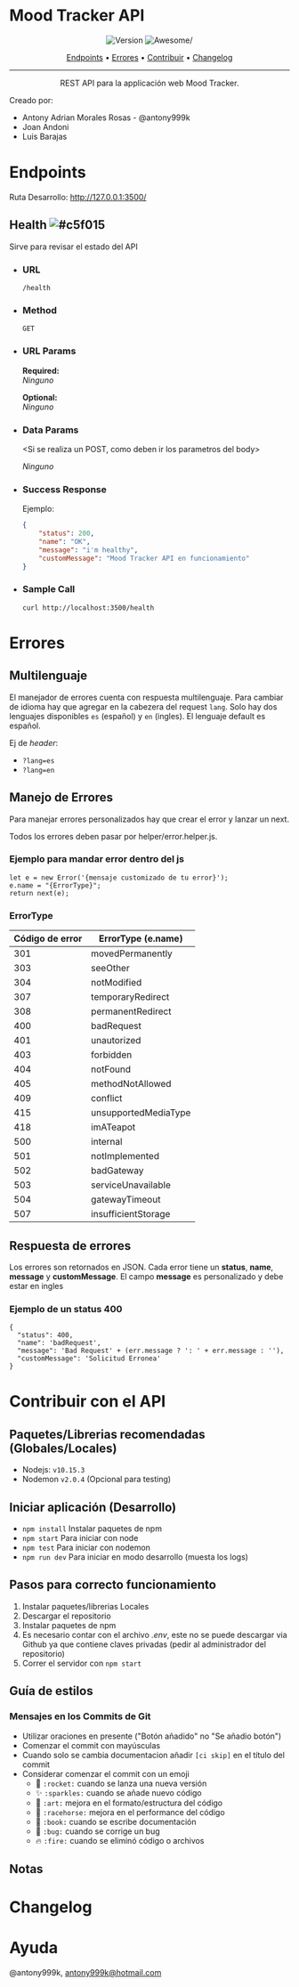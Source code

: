 # Mood Tracker API
<p align="center">
    <img src="https://img.shields.io/badge/version-1.0.0-ff69b4.svg" alt=Version>
    <img src="https://cdn.rawgit.com/sindresorhus/awesome/d7305f38d29fed78fa85652e3a63e154dd8e8829/media/badge.svg" alt=Awesome/>
    <p align="center">
        <a href=#endpoints>Endpoints</a> •
        <a href=#errores>Errores</a> •
        <a href=#contribuir-con-el-api>Contribuir</a> •
        <a href=#changelog>Changelog</a>
    </p>
</p>

---
<div align="center">
    <p>REST API para la applicación web Mood Tracker.</p>
</div>

<p>Creado por:</p>
    <ul>
        <li>Antony Adrian Morales Rosas - @antony999k</li>
        <li>Joan Andoni</li>
        <li>Luis Barajas</li>
</ul>


# Endpoints
Ruta Desarrollo: http://127.0.0.1:3500/

**Health** ![#c5f015](https://placehold.it/15/c5f015/000000?text=+)
----
Sirve para revisar el estado del API

* ### **URL**
    `/health`

* ### **Method**
    `GET`

* ### **URL Params**
    **Required:** <br>
    *Ninguno*

    **Optional:** <br>
    *Ninguno*

* ### **Data Params**
    <Si se realiza un POST, como deben ir los parametros del body>

    *Ninguno*

* ### **Success Response**
    Ejemplo:
    ```json
    {
        "status": 200,
        "name": "OK",
        "message": "i'm healthy",
        "customMessage": "Mood Tracker API en funcionamiento"
    }
    ```

* ### **Sample Call**
    `curl http://localhost:3500/health`

# Errores

## Multilenguaje

El manejador de errores cuenta con respuesta multilenguaje. Para cambiar de idioma hay que agregar en la cabezera del request `lang`. Solo hay dos lenguajes disponibles `es` (español) y `en` (ingles). El lenguaje default es español. 

Ej de *header*:

- `?lang=es`
- `?lang=en`

## Manejo de Errores

Para manejar errores personalizados hay que crear el error y lanzar un next.

Todos los errores deben pasar por helper/error.helper.js.

### Ejemplo para mandar error dentro del js

    let e = new Error('{mensaje customizado de tu error}');
    e.name = "{ErrorType}";
    return next(e);

### ErrorType

| Código de error | ErrorType (e.name)   |
| --------------- | -------------------- |
| 301             | movedPermanently     |
| 303             | seeOther             |
| 304             | notModified          |
| 307             | temporaryRedirect    |
| 308             | permanentRedirect    |
| 400             | badRequest           |
| 401             | unautorized          |
| 403             | forbidden            |
| 404             | notFound             |
| 405             | methodNotAllowed     |
| 409             | conflict             |
| 415             | unsupportedMediaType |
| 418             | imATeapot            |
| 500             | internal             |
| 501             | notImplemented       |
| 502             | badGateway           |
| 503             | serviceUnavailable   |
| 504             | gatewayTimeout       |
| 507             | insufficientStorage  |

## Respuesta de errores

Los errores son retornados en JSON. Cada error tiene un **status**, **name**, **message** y **customMessage**.
El campo **message** es personalizado y debe estar en ingles

### Ejemplo de un status 400

    {
      "status": 400,
      "name": 'badRequest',
      "message": 'Bad Request' + (err.message ? ': ' + err.message : ''),
      "customMessage": 'Solicitud Erronea'
    }


# Contribuir con el API

## Paquetes/Librerias recomendadas (Globales/Locales)

- Nodejs: `v10.15.3`
- Nodemon `v2.0.4` (Opcional para testing)

## Iniciar aplicación (Desarrollo)

- `npm install` Instalar paquetes de npm
- `npm start` Para iniciar con node
- `npm test` Para iniciar con nodemon
- `npm run dev` Para iniciar en modo desarrollo (muesta los logs)

## Pasos para correcto funcionamiento

1. Instalar paquetes/librerias Locales
2. Descargar el repositorio
3. Instalar paquetes de npm
4. Es necesario contar con el archivo _.env_, este no se puede descargar via Github ya que contiene claves privadas (pedir al administrador del repositorio)
5. Correr el servidor con `npm start`

## Guía de estilos

### Mensajes en los Commits de Git

- Utilizar oraciones en presente ("Botón añadido" no "Se añadio botón")
- Comenzar el commit con mayúsculas
- Cuando solo se cambia documentacion añadir `[ci skip]` en el título del commit
- Considerar comenzar el commit con un emoji
  - :rocket: `:rocket:` cuando se lanza una nueva versión
  - :sparkles: `:sparkles:` cuando se añade nuevo código
  - :art: `:art:` mejora en el formato/estructura del código
  - :racehorse: `:racehorse:` mejora en el performance del código
  - :book: `:book:` cuando se escribe documentación
  - :bug: `:bug:` cuando se corrige un bug
  - :fire: `:fire:` cuando se eliminó código o archivos

## Notas

# Changelog

# Ayuda

@antony999k, antony999k@hotmail.com
